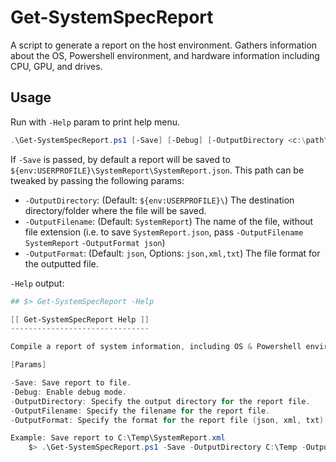 # Get-SystemSpecReport

A script to generate a report on the host environment. Gathers information about the OS, Powershell environment, and hardware information including CPU, GPU, and drives.

## Usage

Run with `-Help` param to print help menu.

```powershell
.\Get-SystemSpecReport.ps1 [-Save] [-Debug] [-OutputDirectory <c:\path\to\report\directory] [-OutputFilename <nameOfFileWithoutExtension>] [-OutputFormat <json,xml,txt>]
```

If `-Save` is passed, by default a report will be saved to `${env:USERPROFILE}\SystemReport\SystemReport.json`. This path can be tweaked by passing the following params:

- `-OutputDirectory`: (Default: `${env:USERPROFILE}\`) The destination directory/folder where the file will be saved.
- `-OutputFilename`: (Default: `SystemReport`) The name of the file, without file extension (i.e. to save `SystemReport.json`, pass `-OutputFilename SystemReport` `-OutputFormat json`)
- `-OutputFormat`: (Default: `json`, Options: `json,xml,txt`) The file format for the outputted file.

`-Help` output:

```powershell
## $> Get-SystemSpecReport -Help

[[ Get-SystemSpecReport Help ]]
-------------------------------

Compile a report of system information, including OS & Powershell environment, CPU, GPU, GRAM, disks, and motherboard. Optionally export to a file with -Save.

[Params]

-Save: Save report to file.
-Debug: Enable debug mode.
-OutputDirectory: Specify the output directory for the report file.
-OutputFilename: Specify the filename for the report file.
-OutputFormat: Specify the format for the report file (json, xml, txt).

Example: Save report to C:\Temp\SystemReport.xml
    $> .\Get-SystemSpecReport.ps1 -Save -OutputDirectory C:\Temp -OutputFilename SystemReport -OutputFormat xml
```

